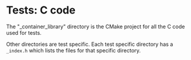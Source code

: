 # Tests: C code

The "_container_library" directory is the CMake project for all the C code used for tests.

Other directories are test specific. Each test specific directory has a `_index.h` which lists the files for that specific directory.